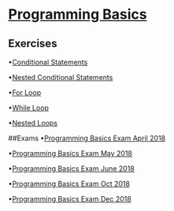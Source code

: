 # [Programming Basics](https://softuni.bg/trainings/2158/programming-basics-bulgaria-october-2018)

## Exercises
•[Conditional Statements](https://github.com/MiroslavDinev/SoftUni-Software-Engineering/tree/master/Programming%20Basics/Exercises/Conditional%20Statements)

•[Nested Conditional Statements](https://github.com/MiroslavDinev/SoftUni-Software-Engineering/tree/master/Programming%20Basics/Exercises/Nested%20Conditional%20Statements)

•[For Loop](https://github.com/MiroslavDinev/SoftUni-Software-Engineering/tree/master/Programming%20Basics/Exercises/For%20Loop)

•[While Loop](https://github.com/MiroslavDinev/SoftUni-Software-Engineering/tree/master/Programming%20Basics/Exercises/While%20Loop)

•[Nested Loops](https://github.com/MiroslavDinev/SoftUni-Software-Engineering/tree/master/Programming%20Basics/Exercises/Nested%20Loops)


##Exams
•[Programming Basics Exam April 2018](https://github.com/MiroslavDinev/SoftUni-Software-Engineering/tree/master/Programming%20Basics/Exams/ExamPreparationApr2018)

•[Programming Basics Exam May 2018](https://github.com/MiroslavDinev/SoftUni-Software-Engineering/tree/master/Programming%20Basics/Exams/SampleExamMay2018)

•[Programming Basics Exam June 2018](https://github.com/MiroslavDinev/SoftUni-Software-Engineering/tree/master/Programming%20Basics/Exams/ExamPreparationJune2018)

•[Programming Basics Exam Oct 2018](https://github.com/MiroslavDinev/SoftUni-Software-Engineering/tree/master/Programming%20Basics/Exams/SampleExamOct2018)

•[Programming Basics Exam Dec 2018](https://github.com/MiroslavDinev/SoftUni-Software-Engineering/tree/master/Programming%20Basics/Exams/ExamDec2018)
